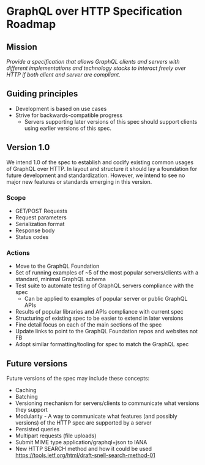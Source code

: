 # GraphQL over HTTP Specification Roadmap

## Mission

_Provide a specification that allows GraphQL clients and servers with different implementations and technology stacks to interact freely over HTTP if both client and server are compliant._

## Guiding principles

- Development is based on use cases
- Strive for backwards-compatible progress
  - Servers supporting later versions of this spec should support clients using earlier versions of this spec.

## Version 1.0

We intend 1.0 of the spec to establish and codify existing common usages of GraphQL over HTTP. In layout and structure it should lay a foundation for future development and standardization. However, we intend to see no major new features or standards emerging in this version. 

### Scope

- GET/POST Requests
- Request parameters
- Serialization format
- Response body
- Status codes

### Actions

- Move to the GraphQL Foundation
- Set of running examples of ~5 of the most popular servers/clients with a standard, minimal GraphQL schema
- Test suite to automate testing of GraphQL servers compliance with the spec
  - Can be applied to examples of popular server or public GraphQL APIs
- Results of popular libraries and APIs compliance with current spec
- Structuring of existing spec to be easier to extend in later versions
- Fine detail focus on each of the main sections of the spec
- Update links to point to the GraphQL Foundation repos and websites not FB
- Adopt similar formatting/tooling for spec to match the GraphQL spec

## Future versions

Future versions of the spec may include these concepts:

- Caching
- Batching
- Versioning mechanism for servers/clients to communicate what versions they support
- Modularity - A way to communicate what features (and possibly versions) of the HTTP spec are supported by a server
- Persisted queries
- Multipart requests (file uploads)
- Submit MIME type application/graphql+json to IANA
- New HTTP SEARCH method and how it could be used https://tools.ietf.org/html/draft-snell-search-method-01
